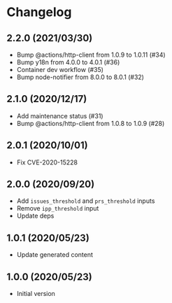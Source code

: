 # Changelog

## 2.2.0 (2021/03/30)

* Bump @actions/http-client from 1.0.9 to 1.0.11 (#34)
* Bump y18n from 4.0.0 to 4.0.1 (#36)
* Container dev workflow (#35)
* Bump node-notifier from 8.0.0 to 8.0.1 (#32)

## 2.1.0 (2020/12/17)

* Add maintenance status (#31)
* Bump @actions/http-client from 1.0.8 to 1.0.9 (#28)

## 2.0.1 (2020/10/01)

* Fix CVE-2020-15228

## 2.0.0 (2020/09/20)

* Add `issues_threshold` and `prs_threshold` inputs
* Remove `ipp_threshold` input
* Update deps

## 1.0.1 (2020/05/23)

* Update generated content

## 1.0.0 (2020/05/23)

* Initial version
